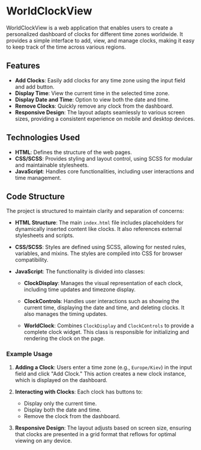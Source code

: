 # WorldClockView

WorldClockView is a web application that enables users to create a personalized dashboard of clocks for different time zones worldwide. It provides a simple interface to add, view, and manage clocks, making it easy to keep track of the time across various regions.

## Features

- **Add Clocks**: Easily add clocks for any time zone using the input field and add button.
- **Display Time**: View the current time in the selected time zone.
- **Display Date and Time**: Option to view both the date and time.
- **Remove Clocks**: Quickly remove any clock from the dashboard.
- **Responsive Design**: The layout adapts seamlessly to various screen sizes, providing a consistent experience on mobile and desktop devices.

## Technologies Used

- **HTML**: Defines the structure of the web pages.
- **CSS/SCSS**: Provides styling and layout control, using SCSS for modular and maintainable stylesheets.
- **JavaScript**: Handles core functionalities, including user interactions and time management.

## Code Structure

The project is structured to maintain clarity and separation of concerns:

- **HTML Structure**: The main `index.html` file includes placeholders for dynamically inserted content like clocks. It also references external stylesheets and scripts.
  
- **CSS/SCSS**: Styles are defined using SCSS, allowing for nested rules, variables, and mixins. The styles are compiled into CSS for browser compatibility.

- **JavaScript**: The functionality is divided into classes:

  - **ClockDisplay**: Manages the visual representation of each clock, including time updates and timezone display.
  
  - **ClockControls**: Handles user interactions such as showing the current time, displaying the date and time, and deleting clocks. It also manages the timing updates.
  
  - **WorldClock**: Combines `ClockDisplay` and `ClockControls` to provide a complete clock widget. This class is responsible for initializing and rendering the clock on the page.

### Example Usage

1. **Adding a Clock**: Users enter a time zone (e.g., `Europe/Kiev`) in the input field and click "Add Clock." This action creates a new clock instance, which is displayed on the dashboard.

2. **Interacting with Clocks**: Each clock has buttons to:
   - Display only the current time.
   - Display both the date and time.
   - Remove the clock from the dashboard.

3. **Responsive Design**: The layout adjusts based on screen size, ensuring that clocks are presented in a grid format that reflows for optimal viewing on any device.
